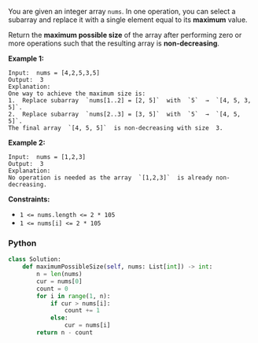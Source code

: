 You are given an integer array  `nums`. In one operation, you can select a  subarray  and replace it with a single element equal to its  **maximum**  value.

Return the  **maximum possible size**  of the array after performing zero or more operations such that the resulting array is  **non-decreasing**.

**Example 1:**
```
Input:  nums = [4,2,5,3,5]
Output:  3
Explanation:
One way to achieve the maximum size is:
1.  Replace subarray  `nums[1..2] = [2, 5]`  with  `5`  →  `[4, 5, 3, 5]`.
2.  Replace subarray  `nums[2..3] = [3, 5]`  with  `5`  →  `[4, 5, 5]`.
The final array  `[4, 5, 5]`  is non-decreasing with size  3.
```

**Example 2:**
```
Input:  nums = [1,2,3]
Output:  3
Explanation:
No operation is needed as the array  `[1,2,3]`  is already non-decreasing.
```

**Constraints:**

-   `1 <= nums.length <= 2 * 105`
-   `1 <= nums[i] <= 2 * 105`


### Python
```py
class Solution:
    def maximumPossibleSize(self, nums: List[int]) -> int:
        n = len(nums)
        cur = nums[0]
        count = 0
        for i in range(1, n):
            if cur > nums[i]:
                count += 1
            else:
                cur = nums[i]
        return n - count
```